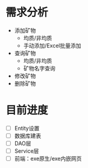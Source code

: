 # 需求分析

- 添加矿物
  - 均质/非均质
  - 手动添加/Excel批量添加
- 查询矿物
  - 均质/非均质
  - 矿物名字查询
- 修改矿物
- 删除矿物

# 目前进度

- [ ] Entity设置
- [ ] 数据库建表
- [ ] DAO层
- [ ] Service层
- [ ] 前端：exe原生/exe内嵌网页